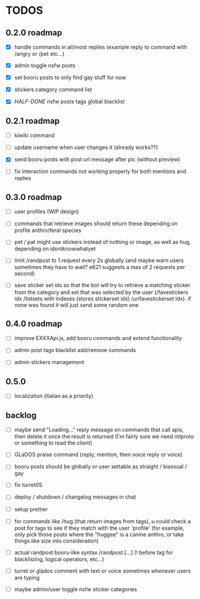 # TODOS

## 0.2.0 roadmap

- [x] handle commands in all/most replies (example reply to command with /angry or /pet etc...)

- [x] admin toggle nsfw posts

- [x] set booru posts to only find gay stuff for now

- [x] stickers category command list

- [x] *HALF-DONE* nsfw posts tags global blacklist


## 0.2.1 roadmap

- [ ] kiwiki command

- [ ] update username when user changes it (already works??)

- [x] send booru posts with post url message after pic (without preview)

- [ ] fix interaction commands not working properly for both mentions and replies

## 0.3.0 roadmap

- [ ] user profiles (WIP design)

- [ ] commands that retrieve images should return these depending on profile anthro/feral species

- [ ] pet / pat might use stickers instead of nothing or image, as well as hug, depending on idontknowwhatyet

- [ ] limit /randpost to 1 request every 2s globally (and maybe warn users sometimes they have to wait? e621 suggests a max of 2 requests per second)

- [ ] save sticker set ids so that the bot will try to retrieve a matching sticker from the category and set that was selected by the user (/favestickers idx /listsets with indexes (stores stickerset ids) /unfavestickerset idx). if none was found it will just send some random one


## 0.4.0 roadmap

- [ ] improve EXXXApi.js, add booru commands and extend functionality

- [ ] admin post tags blacklist add/remove commands

- [ ] admin stickers management

## 0.5.0

- [ ] localization (italian as a priority)


## backlog

- [ ] maybe send "Loading..." reply message on commands that call apis, then delete it once the result is returned (I'm fairly sure we need mtproto or something to read the client)

- [ ] GLaDOS praise command (reply, mention, then voice reply or voice)

- [ ] booru posts should be globally or user settable as straight / bisexual / gay

- [ ] fix turret05

- [ ] deploy / shutdown / changelog messages in chat

- [ ] setup prettier

- [ ] for commands like /hug (that return images from tags), u could check a post for tags to see if they match with the user 'profile' (for example, only pick those posts where the "huggee" is a canine anthro, or take things like size into consideration)

- [ ] actual randpost booru-like syntax
/randpost [...]  (! before tag for blacklisting, logical operators, etc...)

- [ ] turret or glados comment with text or voice sometimes whenever users are typing

- [ ] maybe admin/user toggle nsfw sticker categories

